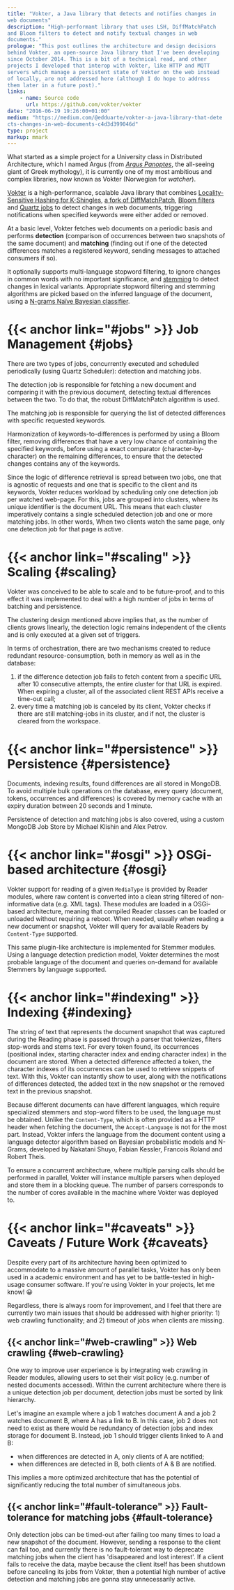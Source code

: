 ```yaml
---
title: "Vokter, a Java library that detects and notifies changes in
web documents"
description: "High-performant library that uses LSH, DiffMatchPatch
and Bloom filters to detect and notify textual changes in web
documents."
prologue: "This post outlines the architecture and design decisions
behind Vokter, an open-source Java library that I've been developing
since October 2014. This is a bit of a technical read, and other
projects I developed that interop with Vokter, like HTTP and MQTT
servers which manage a persistent state of Vokter on the web instead
of locally, are not addressed here (although I do hope to address
them later in a future post)."
links:
    - name: Source code
      url: https://github.com/vokter/vokter
date: "2016-06-19 19:26:00+01:00"
medium: "https://medium.com/@edduarte/vokter-a-java-library-that-dete
cts-changes-in-web-documents-c4d3d399046d"
type: project
markup: mmark
---
```


What started as a simple project for a University class in
Distributed Architecture, which I named Argus (from [*Argus
Panoptes*](https://en.wikipedia.org/wiki/Argus_Panoptes), the
all-seeing giant of Greek mythology), it is currently one of my most
ambitious and complex libraries, now known as Vokter (Norwegian for
*watcher*).

[Vokter](https://github.com/vokter/vokter) is a high-performance,
scalable Java library that combines [Locality-Sensitive Hashing for
K-Shingles](https://github.com/edduarte/near-neighbor-search), [a
fork of
DiffMatchPatch](https://github.com/edduarte/indexed-diff-match-patch),
[Bloom
filters](https://github.com/google/guava/wiki/HashingExplained#bloomfilter)
and [Quartz jobs](http://www.quartz-scheduler.org) to detect changes
in web documents, triggering notifications when specified keywords
were either added or removed.

At a basic level, Vokter fetches web documents on a periodic basis
and performs **detection** (comparison of occurrences between two
snapshots of the same document) and **matching** (finding out if one
of the detected differences matches a registered keyword, sending
messages to attached consumers if so).

It optionally supports multi-language stopword filtering, to ignore
changes in common words with no important significance, and
[stemming](http://snowball.tartarus.org/) to detect changes in
lexical variants. Appropriate stopword filtering and stemming
algorithms are picked based on the inferred language of the document,
using a [N-grams Naïve Bayesian
classifier](https://github.com/optimaize/language-detector).

# {{< anchor link="#jobs" >}} Job Management {#jobs}

There are two types of jobs, concurrently executed and scheduled
periodically (using Quartz Scheduler): detection and matching jobs.

The detection job is responsible for fetching a new document and
comparing it with the previous document, detecting textual
differences between the two. To do that, the robust DiffMatchPatch
algorithm is used.

The matching job is responsible for querying the list of detected
differences with specific requested keywords.

Harmonization of keywords-to-differences is performed by using a
Bloom filter, removing differences that have a very low chance of
containing the specified keywords, before using a exact comparator
(character-by-character) on the remaining differences, to ensure that
the detected changes contains any of the keywords.

Since the logic of difference retrieval is spread between two jobs,
one that is agnostic of requests and one that is specific to the
client and its keywords, Vokter reduces workload by scheduling only
one detection job per watched web-page. For this, jobs are grouped
into clusters, where its unique identifier is the document URL. This
means that each cluster imperatively contains a single scheduled
detection job and one or more matching jobs. In other words, When two
clients watch the same page, only one detection job for that page is
active.

# {{< anchor link="#scaling" >}} Scaling {#scaling}

Vokter was conceived to be able to scale and to be future-proof, and
to this effect it was implemented to deal with a high number of jobs
in terms of batching and persistence.

The clustering design mentioned above implies that, as the number of
clients grows linearly, the detection logic remains independent of
the clients and is only executed at a given set of triggers.

In terms of orchestration, there are two mechanisms created to reduce
redundant resource-consumption, both in memory as well as in the
database:

1. if the difference detection job fails to fetch content from a
   specific URL after 10 consecutive attempts, the entire cluster for
   that URL is expired. When expiring a cluster, all of the
   associated client REST APIs receive a time-out call;
2. every time a matching job is canceled by its client, Vokter checks
   if there are still matching-jobs in its cluster, and if not, the
   cluster is cleared from the workspace.

# {{< anchor link="#persistence" >}} Persistence {#persistence}

Documents, indexing results, found differences are all stored in
MongoDB. To avoid multiple bulk operations on the database, every
query (document, tokens, occurrences and differences) is covered by
memory cache with an expiry duration between 20 seconds and 1 minute.

Persistence of detection and matching jobs is also covered, using a
custom MongoDB Job Store by Michael Klishin and Alex Petrov.

# {{< anchor link="#osgi" >}} OSGi-based architecture {#osgi}

Vokter support for reading of a given ``MediaType`` is provided by
Reader modules, where raw content is converted into a clean string
filtered of non- informative data (e.g. XML tags). These modules are
loaded in a OSGi-based architecture, meaning that compiled Reader
classes can be loaded or unloaded without requiring a reboot. When
needed, usually when reading a new document or snapshot, Vokter will
query for available Readers by ``Content-Type`` supported.

This same plugin-like architecture is implemented for Stemmer
modules. Using a language detection prediction model, Vokter
determines the most probable language of the document and queries
on-demand for available Stemmers by language supported.

# {{< anchor link="#indexing" >}} Indexing {#indexing}

The string of text that represents the document snapshot that was
captured during the Reading phase is passed through a parser that
tokenizes, filters stop-words and stems text. For every token found,
its occurrences (positional index, starting character index and
ending character index) in the document are stored. When a detected
difference affected a token, the character indexes of its occurrences
can be used to retrieve snippets of text. With this, Vokter can
instantly show to user, along with the notifications of differences
detected, the added text in the new snapshot or the removed text in
the previous snapshot.

Because different documents can have different languages, which
require specialized stemmers and stop-word filters to be used, the
language must be obtained. Unlike the ``Content-Type``, which is
often provided as a HTTP header when fetching the document, the
``Accept-Language`` is not for the most part. Instead, Vokter infers
the language from the document content using a language detector
algorithm based on Bayesian probabilistic models and N-Grams,
developed by Nakatani Shuyo, Fabian Kessler, Francois Roland and
Robert Theis.

To ensure a concurrent architecture, where multiple parsing calls
should be performed in parallel, Vokter will instance multiple
parsers when deployed and store them in a blocking queue. The number
of parsers corresponds to the number of cores available in the
machine where Vokter was deployed to.

# {{< anchor link="#caveats" >}} Caveats / Future Work {#caveats}

Despite every part of its architecture having been optimized to
accommodate to a massive amount of parallel tasks, Vokter has only
been used in a academic environment and has yet to be battle-tested
in high-usage consumer software. If you're using Vokter in your
projects, let me know! 😀

Regardless, there is always room for improvement, and I feel that
there are currently two main issues that should be addressed with
higher priority: 1) web crawling functionality; and 2) timeout of
jobs when clients are missing.

## {{< anchor link="#web-crawling" >}} Web crawling {#web-crawling}

One way to improve user experience is by integrating web crawling in
Reader modules, allowing users to set their visit policy (e.g. number
of nested documents accessed). Within the current architecture where
there is a unique detection job per document, detection jobs must be
sorted by link hierarchy.

Let's imagine an example where a job 1 watches document A and a job 2
watches document B, where A has a link to B. In this case, job 2 does
not need to exist as there would be redundancy of detection jobs and
index storage for document B. Instead, job 1 should trigger clients
linked to A and B:

- when differences are detected in A, only clients of A are notified;
- when differences are detected in B, both clients of A & B are
  notified.

This implies a more optimized architecture that has the potential of
significantly reducing the total number of simultaneous jobs.

## {{< anchor link="#fault-tolerance" >}} Fault-tolerance for matching jobs {#fault-tolerance}

Only detection jobs can be timed-out after failing too many times to
load a new snapshot of the document. However, sending a response to
the client can fail too, and currently there is no fault-tolerant way
to deprecate matching jobs when the client has 'disappeared and lost
interest'. If a client fails to receive the data, maybe because the
client itself has been shutdown before canceling its jobs from
Vokter, then a potential high number of active detection and matching
jobs are gonna stay unnecessarily active.
